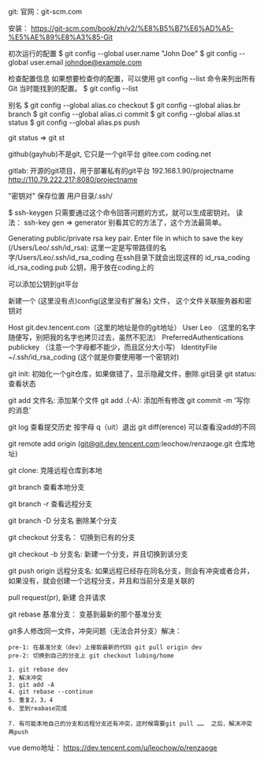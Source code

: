 git:
官网：git-scm.com

安装：
https://git-scm.com/book/zh/v2/%E8%B5%B7%E6%AD%A5-%E5%AE%89%E8%A3%85-Git

初次运行的配置
$ git config --global user.name "John Doe"
$ git config --global user.email johndoe@example.com


检查配置信息
如果想要检查你的配置，可以使用 git config --list 命令来列出所有 Git 当时能找到的配置。
$ git config --list

别名
$ git config --global alias.co checkout
$ git config --global alias.br branch
$ git config --global alias.ci commit
$ git config --global alias.st status
$ git config --global alias.ps push

git status  =>  git st

github(gayhub)不是git, 它只是一个git平台
gitee.com
coding.net

gitlab: 开源的git项目，用于部署私有的git平台  192.168.1.90/projectname  http://110.79.222.217:8080/projectname


"密钥对" 保存位置
用户目录/.ssh/

$ ssh-keygen 只需要通过这个命令回答问题的方式，就可以生成密钥对。 读法： ssh-key   gen => generator
  别看其它的方法了，这个方法最简单。

Generating public/private rsa key pair.
Enter file in which to save the key (/Users/Leo/.ssh/id_rsa):  这里一定是写带路径的名字/Users/Leo/.ssh/id_rsa_coding
在ssh目录下就会出现这样的
id_rsa_coding     id_rsa_coding.pub 公钥，用于放在coding上的

可以添加公钥到git平台

新建一个  (这里没有点)config(这里没有扩展名)  文件， 这个文件关联服务器和密钥对

Host git.dev.tencent.com（这里的地址是你的git地址）
User Leo （这里的名字随便写，别把我的名字也拷贝过去，虽然不犯法）
PreferredAuthentications publickey （注意一个字母都不能少，而且区分大小写）
IdentityFile ~/.ssh/id_rsa_coding (这个就是你要使用哪一个密钥对)





git init: 初始化一个git仓库，如果做错了，显示隐藏文件，删除.git目录
git status: 查看状态

git add 文件名: 添加某个文件
git add .(-A): 添加所有修改
git commit -m '写你的消息'


git log 查看提交历史  按字母 q（uit）退出
git diff(erence) 可以查看没add的不同

git remote add origin (git@git.dev.tencent.com:leochow/renzaoge.git 仓库地址)

git clone: 克隆远程仓库到本地

git branch 查看本地分支

git branch -r 查看远程分支

git branch -D 分支名 删除某个分支

git checkout 分支名： 切换到已有的分支

git checkout -b 分支名: 新建一个分支，并且切换到该分支

git push origin 远程分支名: 如果远程已经存在同名分支，则会有冲突或者合并，如果没有，就会创建一个远程分支，并且和当前分支是关联的

pull request(pr), 新建 合并请求

git rebase 基准分支： 变基到最新的那个基准分支


git多人修改同一文件，冲突问题（无法合并分支）解决：

    pre-1: 在基准分支（dev）上接取最新的代码 git pull origin dev
    pre-2: 切换到自己的分支上 git checkout lubing/home

    1. git rebase dev
    2. 解决冲突
    3. git add -A
    4. git rebase --continue
    5. 重复2，3，4
    6. 至到reabase完成

    7. 有可能本地自己的分支和远程分支还有冲突，这时候需要git pull ……  之后，解决冲突再push


vue demo地址： https://dev.tencent.com/u/leochow/p/renzaoge